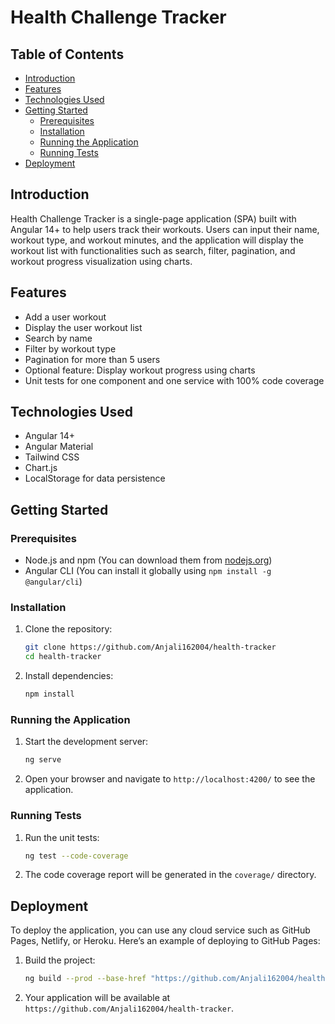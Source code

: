  
# Health Challenge Tracker

## Table of Contents

- [Introduction](#introduction)
- [Features](#features)
- [Technologies Used](#technologies-used)
- [Getting Started](#getting-started)
  - [Prerequisites](#prerequisites)
  - [Installation](#installation)
  - [Running the Application](#running-the-application)
  - [Running Tests](#running-tests)
- [Deployment](#deployment)
 
## Introduction

Health Challenge Tracker is a single-page application (SPA) built with Angular 14+ to help users track their workouts. Users can input their name, workout type, and workout minutes, and the application will display the workout list with functionalities such as search, filter, pagination, and workout progress visualization using charts.

## Features

- Add a user workout
- Display the user workout list
- Search by name
- Filter by workout type
- Pagination for more than 5 users
- Optional feature: Display workout progress using charts
- Unit tests for one component and one service with 100% code coverage

## Technologies Used

- Angular 14+
- Angular Material
- Tailwind CSS
- Chart.js
- LocalStorage for data persistence

## Getting Started

### Prerequisites

- Node.js and npm (You can download them from [nodejs.org](https://nodejs.org/))
- Angular CLI (You can install it globally using `npm install -g @angular/cli`)

### Installation

1. Clone the repository:
   ```sh
   git clone https://github.com/Anjali162004/health-tracker
   cd health-tracker
   ```

2. Install dependencies:
   ```sh
   npm install
   ```

### Running the Application

1. Start the development server:
   ```sh
   ng serve
   ```

2. Open your browser and navigate to `http://localhost:4200/` to see the application.

### Running Tests

1. Run the unit tests:
   ```sh
   ng test --code-coverage
   ```

2. The code coverage report will be generated in the `coverage/` directory.

## Deployment

To deploy the application, you can use any cloud service such as GitHub Pages, Netlify, or Heroku. Here’s an example of deploying to GitHub Pages:

1. Build the project:
   ```sh
   ng build --prod --base-href "https://github.com/Anjali162004/health-tracker"
   ```
 

2. Your application will be available at `https://github.com/Anjali162004/health-tracker`.
 
